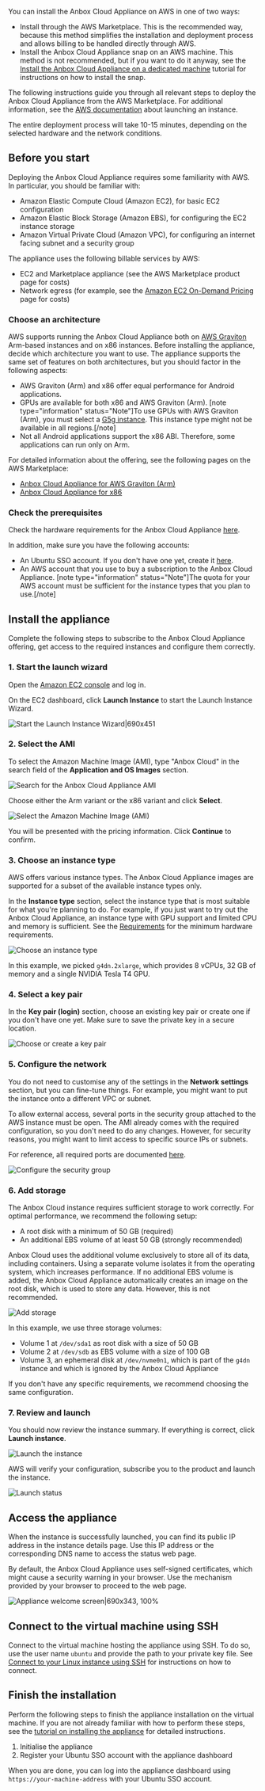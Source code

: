 You can install the Anbox Cloud Appliance on AWS in one of two ways:

- Install through the AWS Marketplace. This is the recommended way, because this method simplifies the installation and deployment process and allows billing to be handled directly through AWS.
- Install the Anbox Cloud Appliance snap on an AWS machine. This method is not recommended, but if you want to do it anyway, see the [Install the Anbox Cloud Appliance on a dedicated machine](https://discourse.ubuntu.com/t/install-appliance/22681) tutorial for instructions on how to install the snap.

The following instructions guide you through all relevant steps to deploy the Anbox Cloud Appliance from the AWS Marketplace. For additional information, see the [AWS documentation](https://docs.aws.amazon.com/AWSEC2/latest/UserGuide/launching-instance.html) about launching an instance.

The entire deployment process will take 10-15 minutes, depending on the selected hardware and the network conditions.

## Before you start

Deploying the Anbox Cloud Appliance requires some familiarity with AWS. In particular, you should be familiar with:

- Amazon Elastic Compute Cloud (Amazon EC2), for basic EC2 configuration
- Amazon Elastic Block Storage (Amazon EBS), for configuring the EC2 instance storage
- Amazon Virtual Private Cloud (Amazon VPC), for configuring an internet facing subnet and a security group

The appliance uses the following billable services by AWS:

- EC2 and Marketplace appliance (see the AWS Marketplace product page for costs)
- Network egress (for example, see the [Amazon EC2 On-Demand Pricing](https://aws.amazon.com/ec2/pricing/on-demand/) page for costs)

### Choose an architecture

AWS supports running the Anbox Cloud Appliance both on [AWS Graviton](https://aws.amazon.com/ec2/graviton/) Arm-based instances and on x86 instances. Before installing the appliance, decide which architecture you want to use. The appliance supports the same set of features on both architectures, but you should factor in the following aspects:

* AWS Graviton (Arm) and x86 offer equal performance for Android applications.
* GPUs are available for both x86 and AWS Graviton (Arm).
  [note type="information" status="Note"]To use GPUs with AWS Graviton (Arm), you must select a [G5g instance](https://aws.amazon.com/de/ec2/instance-types/g5g/). This instance type might not be available in all regions.[/note]
* Not all Android applications support the x86 ABI. Therefore, some applications can run only on Arm.

For detailed information about the offering, see the following pages on the AWS Marketplace:

* [Anbox Cloud Appliance for AWS Graviton (Arm)](https://aws.amazon.com/marketplace/pp/prodview-aqmdt52vqs5qk)
* [Anbox Cloud Appliance for x86](https://aws.amazon.com/marketplace/pp/prodview-3lx6xyaapstz4)

### Check the prerequisites

Check the hardware requirements for the Anbox Cloud Appliance [here](https://discourse.ubuntu.com/t/requirements/17734#appliance).

In addition, make sure you have the following accounts:

* An Ubuntu SSO account. If you don't have one yet, create it [here](https://login.ubuntu.com).
* An AWS account that you use to buy a subscription to the Anbox Cloud Appliance.
  [note type="information" status="Note"]The quota for your AWS account must be sufficient for the instance types that you plan to use.[/note]

## Install the appliance

Complete the following steps to subscribe to the Anbox Cloud Appliance offering, get access to the required instances and configure them correctly.

### 1. Start the launch wizard

Open the [Amazon EC2 console](https://console.aws.amazon.com/ec2/) and log in.

On the EC2 dashboard, click **Launch Instance** to start the Launch Instance Wizard.

![Start the Launch Instance Wizard|690x451](https://assets.ubuntu.com/v1/17073a3d-install_appliance_launch-wizard.png)

### 2. Select the AMI

To select the Amazon Machine Image (AMI), type "Anbox Cloud" in the search field of the **Application and OS Images** section.

![Search for the Anbox Cloud Appliance AMI](https://assets.ubuntu.com/v1/ab7e13d9-install_appliance_search-ami.png)

Choose either the Arm variant or the x86 variant and click **Select**.

![Select the Amazon Machine Image (AMI)](https://assets.ubuntu.com/v1/bf6e7864-install_appliance_select-ami.png)

You will be presented with the pricing information. Click **Continue** to confirm.

### 3. Choose an instance type

AWS offers various instance types. The Anbox Cloud Appliance images are supported for a subset of the available instance types only.

In the **Instance type** section, select the instance type that is most suitable for what you're planning to do. For example, if you just want to try out the Anbox Cloud Appliance, an instance type with GPU support and limited CPU and memory is sufficient. See the [Requirements](https://discourse.ubuntu.com/t/installation-requirements/17734#appliance) for the minimum hardware requirements.

![Choose an instance type](https://assets.ubuntu.com/v1/e967ac16-install_appliance_instance-type.png)

In this example, we picked `g4dn.2xlarge`, which provides 8 vCPUs, 32 GB of memory and a single NVIDIA Tesla T4 GPU.

### 4. Select a key pair

In the **Key pair (login)** section, choose an existing key pair or create one if you don't have one yet. Make sure to save the private key in a secure location.

![Choose or create a key pair](https://assets.ubuntu.com/v1/b58cd719-install_appliance_key-pair.png)

### 5. Configure the network

You do not need to customise any of the settings in the **Network settings** section, but you can fine-tune things. For example, you might want to put the instance onto a different VPC or subnet.

To allow external access, several ports in the security group attached to the AWS instance must be open. The AMI already comes with the required configuration, so you don't need to do any changes. However, for security reasons, you might want to limit access to specific source IPs or subnets.

For reference, all required ports are documented [here](https://discourse.ubuntu.com/t/requirements/17734).

![Configure the security group](https://assets.ubuntu.com/v1/f0af08ae-install_appliance_security-group.png)

### 6. Add storage

The Anbox Cloud instance requires sufficient storage to work correctly. For optimal performance, we recommend the following setup:

* A root disk with a minimum of 50 GB (required)
* An additional EBS volume of at least 50 GB (strongly recommended)

Anbox Cloud uses the additional volume exclusively to store all of its data, including containers. Using a separate volume isolates it from the operating system, which increases performance. If no additional EBS volume is added, the Anbox Cloud Appliance automatically creates an image on the root disk, which is used to store any data. However, this is not recommended.

![Add storage](https://assets.ubuntu.com/v1/9b717248-install_appliance_add-storage.png)

In this example, we use three storage volumes:

* Volume 1 at `/dev/sda1` as root disk with a size of 50 GB
* Volume 2 at `/dev/sdb` as EBS volume with a size of 100 GB
* Volume 3, an ephemeral disk at `/dev/nvme0n1`, which is part of the `g4dn` instance and which is ignored by the Anbox Cloud Appliance

If you don't have any specific requirements, we recommend choosing the same configuration.

### 7. Review and launch

You should now review the instance summary. If everything is correct, click **Launch instance**.

![Launch the instance](https://assets.ubuntu.com/v1/8a7a34d1-install_appliance_launch-instance.png)

AWS will verify your configuration, subscribe you to the product and launch the instance.

![Launch status](https://assets.ubuntu.com/v1/1ccac988-install_appliance_launch-status.png)

## Access the appliance

When the instance is successfully launched, you can find its public IP address in the instance details page. Use this IP address or the corresponding DNS name to access the status web page.

By default, the Anbox Cloud Appliance uses self-signed certificates, which might cause a security warning in your browser. Use the mechanism provided by your browser to proceed to the web page.

![Appliance welcome screen|690x343, 100%](https://assets.ubuntu.com/v1/f35744dc-install_appliance_initialise.png)


## Connect to the virtual machine using SSH

Connect to the virtual machine hosting the appliance using SSH. To do so, use the user name `ubuntu` and provide the path to your private key file. See [Connect to your Linux instance using SSH](https://docs.aws.amazon.com/AWSEC2/latest/UserGuide/AccessingInstancesLinux.html) for instructions on how to connect.

## Finish the installation

Perform the following steps to finish the appliance installation on the virtual machine. If you are not already familiar with how to perform these steps, see the [tutorial on installing the appliance](https://discourse.ubuntu.com/t/22681) for detailed instructions.

1. Initialise the appliance
1. Register your Ubuntu SSO account with the appliance dashboard

When you are done, you can log into the appliance dashboard using `https://your-machine-address` with your Ubuntu SSO account.
